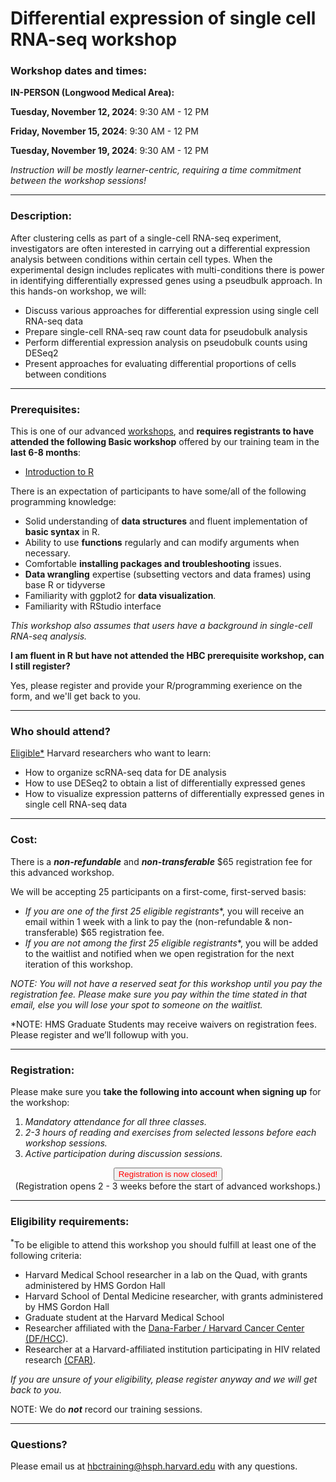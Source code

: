 # Differential expression of single cell RNA-seq workshop
<!--
*Note: Some HBC workshops are taught in person and others are online via Zoom. Please take note for scheduling purposes!*
*Note: In 2024, some workshops will be taught in person and others will be online via Zoom.*-->


### **Workshop dates and times:**
**IN-PERSON (Longwood Medical Area):**

**Tuesday, November 12, 2024**: 9:30 AM - 12 PM

**Friday, November 15, 2024**: 9:30 AM - 12 PM

**Tuesday, November 19, 2024**: 9:30 AM - 12 PM

<!-- NOTE: Workshop dates are subject to change -->

_Instruction will be mostly learner-centric, requiring a time commitment between the workshop sessions!_

---

### **Description:**
After clustering cells as part of a single-cell RNA-seq experiment, investigators are often interested in carrying out a differential expression analysis between conditions within certain cell types. When the experimental design includes replicates with multi-conditions there is power in identifying differentially expressed genes using a pseudbulk approach.  In this hands-on workshop, we will:

- Discuss various approaches for differential expression using single cell RNA-seq data
- Prepare single-cell RNA-seq raw count data for pseudobulk analysis
- Perform differential expression analysis on pseudobulk counts using DESeq2
- Present approaches for evaluating differential proportions of cells between conditions


---

### **Prerequisites:**

This is one of our advanced [workshops](https://hbctraining.github.io/main/training_spring2019.html#advanced-topics-analysis-of-high-throughput-sequencing-ngs-data), and **requires registrants to have attended the following Basic workshop** offered by our training team in the **last 6-8 months**:  

- [Introduction to R](https://hbctraining.github.io/main/registrations/AllFunders_Intro-to-R)

There is an expectation of participants to have some/all of the following programming knowledge:

* Solid understanding of **data structures** and fluent implementation of **basic syntax** in R.
* Ability to use **functions** regularly and can modify arguments when necessary.
* Comfortable **installing packages and troubleshooting** issues.
* **Data wrangling** expertise (subsetting vectors and data frames) using base R or tidyverse
* Familiarity with ggplot2 for **data visualization**.
* Familiarity with RStudio interface

_This workshop also assumes that users have a background in single-cell RNA-seq analysis._

**I am fluent in R but have not attended the HBC prerequisite workshop, can I still register?**

Yes, please register and provide your R/programming exerience on the form, and we'll get back to you.

<!--
**AND** please do the following:

- Complete the registration first
- Then email us directly at hbctraining@hsph.harvard.edu with a description of your experience/usage of R. -->

---

### **Who should attend?**

[Eligible*](#eligibility-requirements) Harvard researchers who want to learn: 

- How to organize scRNA-seq data for DE analysis
- How to use DESeq2 to obtain a list of differentially expressed genes
- How to visualize expression patterns of differentially expressed genes in single cell RNA-seq data


---

### **Cost:**

There is a ***non-refundable*** and ***non-transferable*** $65 registration fee for this advanced workshop.

We will be accepting 25 participants on a first-come, first-served basis:

- **If you are one of the first 25 eligible* registrants**, you will receive an email within 1 week with a link to pay the (non-refundable & non-transferable) $65 registration fee. 
- **If you are not among the first 25 eligible* registrants**, you will be added to the waitlist and notified when we open registration for the next iteration of this workshop.

*NOTE: You will not have a reserved seat for this workshop until you pay the registration fee. Please make sure you pay within the time stated in that email, else you will lose your spot to someone on the waitlist.*

*NOTE: HMS Graduate Students may receive waivers on registration fees. Please register and we’ll followup with you.

---

### **Registration:**

Please make sure you **take the following into account when signing up** for the workshop:

1. _Mandatory attendance for all three classes._
2. _2-3 hours of reading and exercises from selected lessons before each workshop sessions._
3. _Active participation during discussion sessions._

<div style="text-align:center">
	 <a><button name="button" style = "color: red" >Registration is now closed!</button></a>
</div>

<div style="text-align:center">
(Registration opens 2 - 3 weeks before the start of advanced workshops.)
</div> 

<!--
<div style="text-align:center">
	 <a><button name="button" style = "color: blue" onclick="location.href='https://harvard.az1.qualtrics.com/jfe/form/SV_88Qi9mDKwHqz3hA'">Click here to Register!</button></a>
</div>

<div style="text-align:center">
	 (Please check the eligibility requirements below prior to registering)
</div> 
 -->
<!-- This content will not appear in the rendered Markdown -->


---

### **Eligibility requirements:**

<sup>*</sup>To be eligible to attend this workshop you should fulfill at least one of the following criteria:

- Harvard Medical School researcher in a lab on the Quad, with grants administered by HMS Gordon Hall
- Harvard School of Dental Medicine researcher, with grants administered by HMS Gordon Hall
- Graduate student at the Harvard Medical School
- Researcher affiliated with the [Dana-Farber / Harvard Cancer Center (DF/HCC](https://www.dfhcc.harvard.edu)).
- Researcher at a Harvard-affiliated institution participating in HIV related research [(CFAR)](https://cfar.globalhealth.harvard.edu/).

*If you are unsure of your eligibility, please register anyway and we will get back to you.*


NOTE: We do ***not*** record our training sessions. 

---

### **Questions?**

Please email us at hbctraining@hsph.harvard.edu with any questions.
